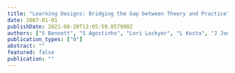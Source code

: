 ```yaml
---
title: "Learning Designs: Bridging the Gap between Theory and Practice"
date: 2007-01-01
publishDate: 2021-08-20T12:05:59.057990Z
authors: ["S Bennett", "S Agostinho", "Lori Lockyer", "L Kosta", "J Jones", "R Koper", "B Harper"]
publication_types: ["0"]
abstract: ""
featured: false
publication: ""
---
```


